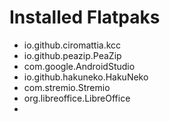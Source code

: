 # Installed Flatpaks
- io.github.ciromattia.kcc
- io.github.peazip.PeaZip
- com.google.AndroidStudio
- io.github.hakuneko.HakuNeko
- com.stremio.Stremio
- org.libreoffice.LibreOffice
- 